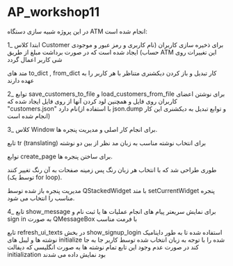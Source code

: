 # AP_workshop11
در این پروژه شبیه سازی دستگاه ATM انجام شده است:  

1_
ابتدا کلاس Customer برای ذخیره سازی کاربران (نام کاربری و رمز عبور و موجودی حساب) ایجاد شده است که در صورت برداشت مبلغ از طریق ATM این تغییرات روی شی کاربر اعمال گردد  

متد های to_dict , from_dict کار تبدیل و باز کردن دیکشنری متناظر با هر کاربر را به عهده دارند  

2_
توابع save_customers_to_file و load_customers_from_file برای نوشتن اعضای کاربران روی فایل و همچنین لود کردن آنها از روی فایل ایجاد شده که "customers.json" نام دارد(با استفاده از json.dump و توابع تبدیل به دیکشنری این کار انجام شده است)  

3_
کلاس Window برای انجام کار اصلی و مدیریت پنجره ها.  

تابع tr (translating) برای انتخاب نوشته مناسب به زبان مد نظر از بین دو نوشته  

توابع create_page برای ساختن پنجره ها.  

طوری طراحی شد که با انتخاب هر زبان رنگ پس زمینه صفحات به آن رنگ تغییر کنند (توسط یک for loop).  

مدیریت پنجره باز شده توسط QStackedWidget با متد setCurrentWidget پنجره مناسب را انتخاب می شود.  

4_
تابع show_message برای نمایش سریعتر پیام های انجام عملیات ها یا ثبت نام و sign in به صورت QMessageBox با فرمت مناسب  

تابع refresh_ui_texts در بخش show_signup_login استفاده شده تا به طور داینامیک نوشته ها و لیبل های initialize شده را با توجه به زبان انتخاب شده توسط کاربر جا به جا کند در صورت عدم وجود این تابع تمام نوشته ها به صورت انگلیسی که دیفالت initialization بود نمایش داده می شدند  

